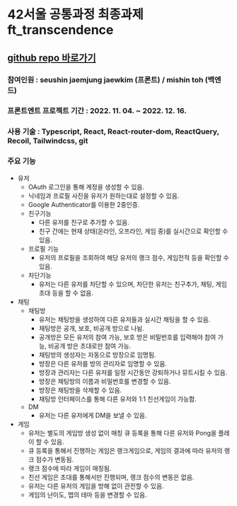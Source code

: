 # 42서울 공통과정 최종과제 ft_transcendence

## [github repo 바로가기](https://github.com/over-the-inner-circle/front-end)

### 참여인원 : seushin jaemjung jaewkim (프론트) / mishin toh (백엔드)
### 프론트엔트 프로젝트 기간 : 2022. 11. 04. ~ 2022. 12. 16.
### 사용 기술 : Typescript, React, React-router-dom, ReactQuery, Recoil, Tailwindcss, git
### 주요 기능

* 유저
  * OAuth 로그인을 통해 계정을 생성할 수 있음.
  * 닉네임과 프로필 사진을 유저가 원하는대로 설정할 수 있음.
  * Google Authenticator를 이용한 2중인증.
  * 친구기능
    * 다른 유저를 친구로 추가할 수 있음.
    * 친구 간에는 현재 상태(온라인, 오프라인, 게임 중)를 실시간으로 확인할 수 있음.
  * 프로필 기능
    * 유저의 프로필을 조회하여 해당 유저의 랭크 점수, 게임전적 등을 확인할 수 있음.
  * 차단기능
    * 유저는 다른 유저를 차단할 수 있으며, 차단한 유저는 친구추가, 채팅, 게임 초대 등을 할 수 없음.
* 채팅
  * 채팅방
    * 유저는 채팅방을 생성하여 다른 유저들과 실시간 채팅을 할 수 있음.
    * 채팅방은 공개, 보호, 비공개 방으로 나뉨.
    * 공개방은 모든 유저의 참여 가능, 보호 방은 비밀번호를 입력해야 참여 가능, 비공개 방은 초대로만 참여 가능.
    * 채팅방의 생성자는 자동으로 방장으로 임명됨.
    * 방장은 다른 유저를 방의 관리자로 임명할 수 있음.
    * 방장과 관리자는 다른 유저를 일정 시간동안 강퇴하거나 뮤트시킬 수 있음.
    * 방장은 채팅방의 이름과 비밀번호를 변경할 수 있음.
    * 방장은 채팅방을 삭제할 수 있음.
    * 채팅방 인터페이스를 통해 다른 유저와 1:1 친선게임이 가능함.
  * DM
    * 유저는 다른 유저에게 DM을 보낼 수 있음.
* 게임
  * 유저는 별도의 게임방 생성 없이 매칭 큐 등록을 통해 다른 유저와 Pong을 플레이 할 수 있음.
  * 큐 등록을 통해서 진행하는 게임은 랭크게임으로, 게임의 결과에 따라 유저의 랭크 점수가 변동됨.
  * 랭크 점수에 따라 게임이 매칭됨.
  * 친선 게임은 초대를 통해서만 진행되며, 랭크 점수의 변동은 없음.
  * 유저는 다른 유저의 게임을 방해 없이 관전할 수 있음.
  * 게임의 난이도, 맵의 테마 등을 변경할 수 있음.